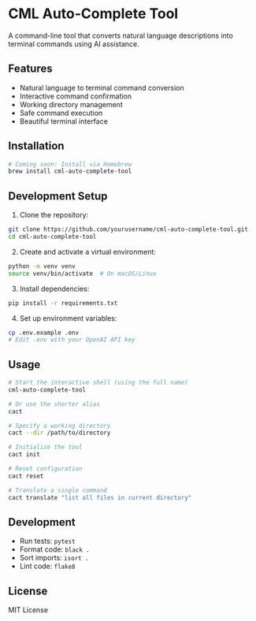 # CML Auto-Complete Tool

A command-line tool that converts natural language descriptions into terminal commands using AI assistance.

## Features

- Natural language to terminal command conversion
- Interactive command confirmation
- Working directory management
- Safe command execution
- Beautiful terminal interface

## Installation

```bash
# Coming soon: Install via Homebrew
brew install cml-auto-complete-tool
```

## Development Setup

1. Clone the repository:
```bash
git clone https://github.com/yourusername/cml-auto-complete-tool.git
cd cml-auto-complete-tool
```

2. Create and activate a virtual environment:
```bash
python -m venv venv
source venv/bin/activate  # On macOS/Linux
```

3. Install dependencies:
```bash
pip install -r requirements.txt
```

4. Set up environment variables:
```bash
cp .env.example .env
# Edit .env with your OpenAI API key
```

## Usage

```bash
# Start the interactive shell (using the full name)
cml-auto-complete-tool

# Or use the shorter alias
cact

# Specify a working directory
cact --dir /path/to/directory

# Initialize the tool
cact init

# Reset configuration
cact reset

# Translate a single command
cact translate "list all files in current directory"
```

## Development

- Run tests: `pytest`
- Format code: `black .`
- Sort imports: `isort .`
- Lint code: `flake8`

## License

MIT License 
